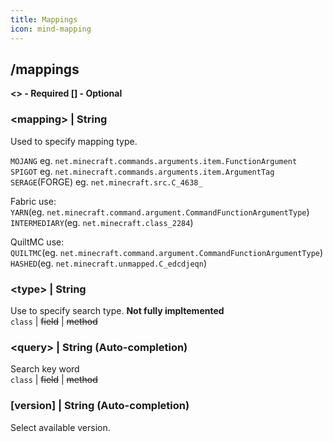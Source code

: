 ```yaml
---
title: Mappings
icon: mind-mapping
---
```


## /mappings

**\<\> - Required \[\] - Optional**

### **\<mapping\>** | String
Used to specify mapping type.

`MOJANG` eg. `net.minecraft.commands.arguments.item.FunctionArgument`
<br>`SPIGOT` eg. `net.minecraft.commands.arguments.item.ArgumentTag`
<br>`SERAGE`(FORGE) eg. `net.minecraft.src.C_4638_`

Fabric use:
<br>`YARN`(eg. `net.minecraft.command.argument.CommandFunctionArgumentType`) 
<br>`INTERMEDIARY`(eg. `net.minecraft.class_2284`)

QuiltMC use:
<br>`QUILTMC`(eg. `net.minecraft.command.argument.CommandFunctionArgumentType`) 
<br>`HASHED`(eg. `net.minecraft.unmapped.C_edcdjeqn`)

### **\<type\>** | String
Use to specify search type. **Not fully impltemented**
<br>`class` | ~~field~~ | ~~method~~

### **\<query\>** | String (Auto-completion)
Search key word
<br>`class` | ~~field~~ | ~~method~~

### **\[version\]** | String (Auto-completion)
Select available version.
